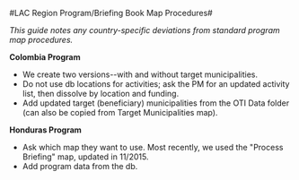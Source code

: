 #LAC Region Program/Briefing Book Map Procedures#

*This guide notes any country-specific deviations from standard program map procedures.*

**Colombia Program**
* We create two versions--with and without target municipalities.
* Do not use db locations for activities; ask the PM for an updated activity list, then dissolve by location and funding. 
* Add updated target (beneficiary) municipalities from the OTI Data folder (can also be copied from Target Municipalities map).

**Honduras Program**
* Ask which map they want to use. Most recently, we used the "Process Briefing" map, updated in 11/2015. 
* Add program data from the db.




